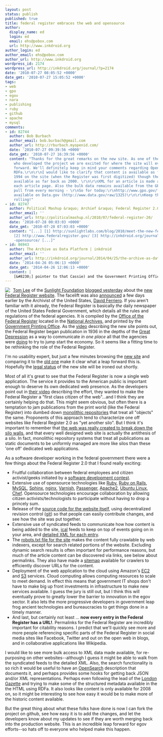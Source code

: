 ```yaml
---
layout: post
status: publish
published: true
title: federal register embraces the web and opensource
author:
  display_name: ed
  login: ed
  email: ehs@pobox.com
  url: http://www.inkdroid.org
author_login: ed
author_email: ehs@pobox.com
author_url: http://www.inkdroid.org
wordpress_id: 2174
wordpress_url: http://inkdroid.org/journal/?p=2174
date: '2010-07-27 08:05:52 +0000'
date_gmt: '2010-07-27 15:05:52 +0000'
tags:
- web
- gpo
- egov
- nara
- publishing
- ruby
- github
- apache
- mysql
comments:
- id: 82744
  author: Bob Burbach
  author_email: bob.burbach@gmail.com
  author_url: http://rburbach.myopenid.com/
  date: '2010-07-27 09:39:56 +0000'
  date_gmt: '2010-07-27 16:39:56 +0000'
  content: "Thanks for the great remarks on the new site. As one of the citizen/geeks
    who developed the project we are excited for where the site will evolve moving
    forward. We'll definitely keep in mind your comments regarding OpenSearch and
    RDFa.\r\n\r\nI would like to clarify that content is available as far back as
    1994 on the site (when the Register was first digitized) though the XML only is
    available as far back as 2000. \r\n\r\nXML for an article is made available on
    each article page. Also the bulk data remains available from the GPO where we
    pull from every morning - \r\nSo for today:\r\nhttp://www.gpo.gov/fdsys/bulkdata/FR/2010/07/FR-2010-07-27.xml\r\nhttp://www.gpo.gov:80/fdsys/pkg/FR-2010-07-27/mods.xml\r\n\r\nAlso
    available on Data.gov (http://www.data.gov/raw/1325)\r\n\r\nKeep the suggestions
    rolling!"
- id: 82747
  author: Political Mashup &raquo; Archief &raquo; Federal Register 2.0
  author_email: ''
  author_url: http://politicalmashup.nl/2010/07/federal-register-20/
  date: '2010-07-28 00:03:03 +0000'
  date_gmt: '2010-07-28 07:03:03 +0000'
  content: "[...] [1] http://sunlightlabs.com/blog/2010/meet-the-new-federal-register/
    [2] http://www.federalregister.gov/ [3] http://inkdroid.org/journal/2010/07/27/federal-register-embraces-the-web-and
    -opensource/ [...]"
- id: 86943
  author: The Archive as Data Platform | inkdroid
  author_email: ''
  author_url: http://inkdroid.org/journal/2014/04/25/the-archive-as-data-platform/
  date: '2014-04-26 05:06:13 +0000'
  date_gmt: '2014-04-26 12:06:13 +0000'
  content: |
    [&#8230;] pointer to that Cassie) and the Government Printing Office&#8217;s Bulk Data website (see previous post and comments about the FederalRegister), where this activity can take place, and where a dialogue can happen [&#8230;]
---
```


<p><a href="http://federalregister.gov"><img style="border: none; margin-right: 10px; float: left;" src="http://inkdroid.org/images/federal-register.png"/></a><a href="http://sunlightfoundation.com/people/tlee/">Tom Lee</a> of the <a href="http://sunlightfoundation.com/">Sunlight Foundation</a> <a href="http://sunlightlabs.com/blog/2010/meet-the-new-federal-register/">blogged yesterday</a> about the <a href="http://www.federalregister.gov/">new Federal Register website</a>.  The facelift was also <a href="http://blogs.archives.gov/aotus/?p=1317">announced</a> a few days earlier by the Archivist of the United States, <a href="http://en.wikipedia.org/wiki/David_Ferriero">David Ferriero</a>. If you aren't familiar with it already, the Federal Register is basically <em>the</em> daily newspaper of the United States Federal Government, which details all the rules and regulations of the federal agencies. It is compiled by the <a href="http://www.archives.gov/federal-register/">Office of the Federal Register</a> located in the <a href="http://www.archives.gov/">National Archives</a>, and printed by the <a href="http://www.gpo.gov/">Government Printing Office</a>. As the <a href="http://www.youtube.com/watch?v=ADhP0KSmjkQ">video</a> describing the new site points out, the Federal Register began publication in 1936 in the depths of the <a href="http://en.wikipedia.org/wiki/Great_Depression_in_the_United_States">Great Depression</a> as a way to communicate <em>in one place</em> all that the agencies were <a href="http://en.wikipedia.org/wiki/New_Deal">doing</a> to try to jump start the economy. So it seems like a fitting time to be rethinking the role of the Federal Register.</p>
<p>I'm no usability expert, but just a few minutes browsing the <a href="http://www.federalregister.gov/">new site</a> and comparing it to the <a href="http://www.gpoaccess.gov/fr/">old one</a> make it clear what a leap forward this is. Hopefully the <a href="http://web.archive.org/web/20110117014406/http://www.federalregister.gov/policy/legal_status">legal status</a> of the new site will be ironed out shortly.</p>
<p>Most of all it's great to see that the Federal Register is now a single web application. The service it provides to the American public is important enough to deserve its own dedicated web presence. As the developers point out in <a href="http://www.youtube.com/watch?v=13fLdUyrd7A">their video</a> describing the effort, they wanted to make the Federal Register a "first class citizen of the web"...and I think they are certainly helping do that. This might seem obvious, but often there is a temptation to jam publications from the print world (like the Federal Register) into dumbed down <a href="http://www.gpo.gov/fdsys/">monolithic repositories</a> that treat all "objects" the same. Proponents of this approach tend to characterize one off websites like Federal Register 2.0 as "yet another silo". But I think it's important to remember that <a href="http://www.youtube.com/watch?v=OM6XIICm_qo#t=0m37s">the web was really created to break down the silo walls</a>, and that every well designed web site is actually the antithesis of a silo. In fact, monolithic repository systems that treat all publications as static documents to be uniformly managed are more like silos than these 'one off' dedicated web applications.</p>
<p>As a software developer working in the federal government there were a few things about the Federal Register 2.0 that I found really exciting:</p>
<ul>
<li>Fruitful collaboration between federal employees and citizen activist/geeks initiated by a <a href="http://sunlightlabs.com/contests/appsforamerica2/">software development contest</a>.</li>
<li>Extensive use of opensource technologies like <a href="http://www.ruby-lang.org/en/">Ruby</a>, <a href="http://rubyonrails.org/">Ruby on Rails</a>, <a href="http://www.mysql.com/">MySQL</a>, <a href="http://www.sphinxsearch.com/">Sphinx</a>, <a href="http://nginx.org/">nginx</a>, <a href="http://varnish-cache.org/">Varnish</a>, <a href="http://www.modrails.com/">Passenger</a>, <a href="http://httpd.apache.org/">Apache2</a>, <a href="http://www.ubuntu.com/">Ubuntu Linux</a>, <a href="http://wiki.opscode.com/display/chef/Home">Chef</a>. Opensource technologies encourage collaboration by allowing citizen activists/technologists to participate without having to drop a princely sum.</li>
<li>Release of the <a href="http://github.com/criticaljuncture/fr2/">source code for the website itself</a>, using decentralized revision control (<a href="http://git-scm.com/">git</a>) so that people can easily contribute changes, and see how the site was put together.</li>
<li>Extensive use of syndicated feeds to communicate how how content is being added to the site, <a href="http://www.federalregister.gov/events/search?conditions[term]=&conditions[location]=20901&conditions[within]=25&commit=Go">ical</a> feeds to keep on top of events going on in your area, and <a href="http://www.federalregister.gov/articles/xml/201/018/147.xml">detailed XML for each entry</a>.</li>
<li>The <a href="http://federalregister.gov/robots.txt">robots.txt file for the site</a> makes the content fully crawlable by web indexers, except for search related portions of the website. Excluding dynamic search results is often important for performance reasons, but much of the article content can be discovered via links, see below about permalinks. They also have made a <a href="http://sitemaps.org">sitemap</a> available for crawlers to efficiently discover URLs for the content.</li>
<li>Deployment of the web application to the cloud using Amazon's <a href="http://aws.amazon.com/ec2/">EC2</a> and <a href="http://aws.amazon.com/s3/">S3</a> services. Cloud computing allows computing resources to scale to meet demand. In effect this means that government IT shops don't have to make big up front investments in infrastructure to make new services available. I guess the jury is still out, but I think this will eventually prove to greatly lower the barrier to innovation in the egov sector. It also lets the more progressive developers in government leap frog ancient technologies and bureaucracies to get things done in a timely manner.</li>
<li>And last, but certainly not least ... <strong>now every entry in the Federal Register has a URL!</strong>. Permalinks for the Federal Register are incredibly important for citability reasons. I predict that we'll quickly see more and more people referencing specific parts of the Federal Register in social media sites like Facebook, Twitter and out on the open web in blogs, and in collaborative applications like Wikipedia.</li>
</ul>
<p>I would like to see more bulk access to XML data made available, for re-purposing on other websites--although I guess it might be able to walk from the syndicated feeds to the detailed XML. Also, the search functionality is so rich it would be useful to have an <a href="http://en.wikipedia.org/wiki/OpenSearch">OpenSearch</a> description that documents it, and perhaps provides some hooks for getting back JSON and/or XML representations. Perhaps even following the lead of the <a href="http://www.london-gazette.co.uk/">London Gazette</a> and trying to make some of the structured metadata available in the the HTML using RDFa. It also looks like content is only available for 2008 on, so it might be interesting to see how easy it would be to make more of the historic content available.</p>
<p>But the great thing about what these folks have done is now I can fork the project on github, see how easy it is to add the changes, and let the developers know about my updates to see if they are worth merging back into the production website. This is an incredible leap forward for egov efforts--so hats off to everyone who helped make this happen.</p>
